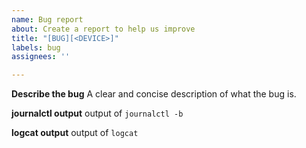 ```yaml
---
name: Bug report
about: Create a report to help us improve
title: "[BUG][<DEVICE>]"
labels: bug
assignees: ''

---
```


**Describe the bug**
A clear and concise description of what the bug is.

**journalctl output**
output of `journalctl -b`

**logcat output**
output of `logcat`
